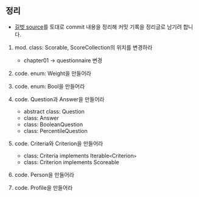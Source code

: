 ## 정리
- [길벗 source](https://github.com/gilbutITbook/006814)를 토대로 commit 내용을 정리해 커밋 기록을 정리글로 남기려 합니다. 

1. mod. class: Scorable, ScoreCollection의 위치를 변경하라
    -  chapter01 -> questionnaire 변경

2. code. enum: Weight을 만들어라

3. code. enum: Bool을 만들어라

4. code. Question과 Answer을 만들어라
    - abstract class: Question
    - class: Answer
    - class: BooleanQuestion
    - class: PercentileQuestion

5. code. Criteria와 Criterion을 만들어라
    - class: Criteria implements Iterable`<`Criterion`>`
    - class: Criterion implements Scoreable

6. code. Person을 만들어라

7. code. Profile을 만들어라